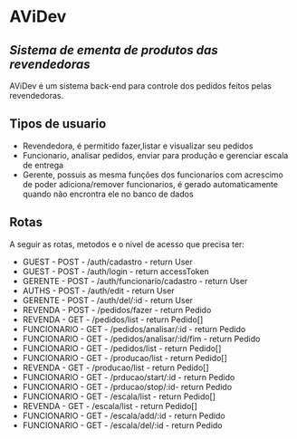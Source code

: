 # AViDev
## _Sistema de ementa de produtos das revendedoras_

AViDev é um sistema back-end para controle dos pedidos feitos pelas revendedoras.

## Tipos de usuario

- Revendedora, é permitido fazer,listar e visualizar seu pedidos
- Funcionario, analisar pedidos, enviar para produção e gerenciar escala de entrega
- Gerente, possuis as mesma funções dos funcionarios com acrescimo de poder adiciona/remover funcionarios, é gerado automaticamente quando não encrontra ele no banco de dados


## Rotas

A seguir as rotas, metodos e o nivel de acesso que precisa ter:

- GUEST - POST - /auth/cadastro - return User
- GUEST - POST - /auth/login - return accessToken
- GERENTE - POST - /auth/funcionario/cadastro - return User
- AUTHS - POST - /auth/edit - return User
- GERENTE - POST - /auth/del/:id - return User
- REVENDA - POST - /pedidos/fazer - return Pedido
- REVENDA - GET - /pedidos/list - return Pedido[]
- FUNCIONARIO - GET - /pedidos/analisar/:id - return Pedido
- FUNCIONARIO - GET - /pedidos/analisar/:id/fim - return Pedido
- FUNCIONARIO - GET - /pedidos/list - return Pedido[]
- FUNCIONARIO - GET - /producao/list - return Pedido[]
- REVENDA - GET - /producao/list - return Pedido[]
- FUNCIONARIO - GET - /prducao/start/:id - return Pedido
- FUNCIONARIO - GET - /prducao/stop/:id- return Pedido
- FUNCIONARIO - GET - /escala/list - return Pedido[]
- REVENDA - GET - /escala/list - return Pedido[]
- FUNCIONARIO - GET - /escala/add/:id - return Pedido
- FUNCIONARIO - GET - /escala/del/:id - return Pedido
